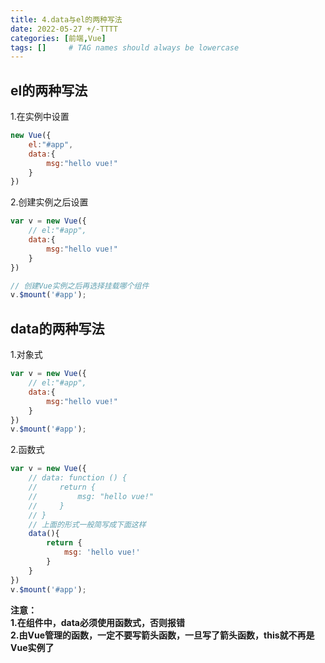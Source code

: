 ```yaml
---
title: 4.data与el的两种写法
date: 2022-05-27 +/-TTTT
categories: [前端,Vue]
tags: []     # TAG names should always be lowercase
---
```



## el的两种写法
1.在实例中设置<br>
```js
new Vue({
    el:"#app",
    data:{
        msg:"hello vue!"
    }
})
```

2.创建实例之后设置<br>
```js
var v = new Vue({
    // el:"#app",
    data:{
        msg:"hello vue!"
    }
})

// 创建Vue实例之后再选择挂载哪个组件
v.$mount('#app');
```

## data的两种写法
1.对象式
```js
var v = new Vue({
    // el:"#app",
    data:{
        msg:"hello vue!"
    }
})
v.$mount('#app');
```

2.函数式
```js
var v = new Vue({
    // data: function () {
    //     return {
    //         msg: "hello vue!"
    //     }
    // }
    // 上面的形式一般简写成下面这样
    data(){
        return {
            msg: 'hello vue!'
        }
    }
})
v.$mount('#app');
```

**注意：<br>
1.在组件中，data必须使用函数式，否则报错<br>
2.由Vue管理的函数，一定不要写箭头函数，一旦写了箭头函数，this就不再是Vue实例了**